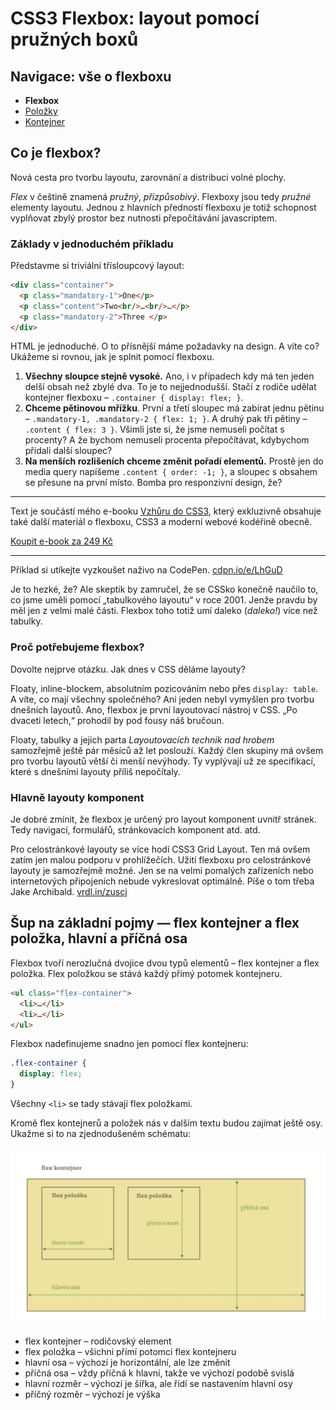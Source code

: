 CSS3 Flexbox: layout pomocí pružných boxů
=========================================


<div class="web-only vd-nav">
  <h2 class="sr-only">Navigace: vše o flexboxu</h2>
  <ul>
    <li>
        <strong class="vd-nav__item">Flexbox</strong>
    </li>
    <li>
        <a class="vd-nav__item" href="css3-flexbox-polozky.md">Položky</a>
    </li>
    <li>
        <a class="vd-nav__item" href="css3-flexbox-kontejner.md">Kontejner</a>
    </li>
  </ul>
</div>


## Co je flexbox?

Nová cesta pro tvorbu layoutu, zarovnání a distribuci volné plochy.

<!-- AdSnippet -->

*Flex* v češtině znamená *pružný*, *přizpůsobivý*. Flexboxy jsou tedy *pružné* elementy layoutu. Jednou z hlavních předností flexboxu je totiž schopnost vyplňovat zbylý prostor bez nutnosti přepočítávání javascriptem.

### Základy v jednoduchém příkladu

Představme si triviální třísloupcový layout:

```html
<div class="container">
  <p class="mandatory-1">One</p>
  <p class="content">Two<br/>…<br/>…</p>
  <p class="mandatory-2">Three </p>
</div>
```

HTML je jednoduché. O to přísnější máme požadavky na design. A víte co? Ukážeme si rovnou, jak je splnit pomocí flexboxu.

<!-- AdSnippet -->

1. **Všechny sloupce stejně vysoké.** Ano, i v případech kdy má ten jeden delší obsah než zbylé dva. To je to nejjednodušší. Stačí z rodiče udělat kontejner flexboxu – `.container { display: flex; }`.
2. **Chceme pětinovou mřížku**. První a třetí sloupec má zabírat jednu pětinu – `.mandatory-1, .mandatory-2 { flex: 1; }`. A druhý pak tři pětiny – `.content { flex: 3 }`. Všimli jste si, že jsme nemuseli počítat s procenty? A že bychom nemuseli procenta přepočítávat, kdybychom přidali další sloupec?
3. **Na menších rozlišeních chceme změnit pořadí elementů.** Prostě jen do media query napíšeme `.content { order: -1; }`, a sloupec s obsahem se přesune na první místo. Bomba pro responzivní design, že?

<div class="web-only text-center text-small">
  <hr>
    <p>
      Text je součástí mého e-booku <a href="/ebook">Vzhůru do CSS3</a>, který 
      exkluzivně obsahuje také další materiál 
      o&nbsp;flexboxu, CSS3 a&nbsp;moderní webové kodéřině&nbsp;obecně.
    </p>
    <p>
      <a class="button" href="/ebook#objednavka">Koupit e-book za 249&nbsp;Kč</a>
    </p>
  <hr>
</div>

Příklad si utíkejte vyzkoušet naživo na CodePen. [cdpn.io/e/LhGuD](http://cdpn.io/e/LhGuD)

Je to hezké, že? Ale skeptik by zamručel, že se CSSko konečně naučilo to, co jsme uměli pomocí „tabulkového layoutu“ v roce 2001. Jenže pravdu by měl jen z velmi malé části. Flexbox toho totiž umí daleko (*daleko!*) více než tabulky. 

### Proč potřebujeme flexbox?

Dovolte nejprve otázku. Jak dnes v CSS děláme layouty?

Floaty, inline-blockem, absolutním pozicováním nebo přes `display: table`. A víte, co mají všechny společného? Ani jeden nebyl vymyšlen pro tvorbu dnešních layoutů. Ano, flexbox je první layoutovací nástroj v CSS. „Po dvaceti letech,“ prohodil by pod fousy náš bručoun.

<!-- AdSnippet -->

Floaty, tabulky a jejich parta *Layoutovacích technik nad hrobem* samozřejmě ještě pár měsíců až let poslouží. Každý člen skupiny má ovšem pro tvorbu layoutů větší či menší nevýhody. Ty vyplývají už ze specifikací, které s dnešními layouty příliš nepočítaly.

### Hlavně layouty komponent

Je dobré zmínit, že flexbox je určený pro layout komponent uvnitř stránek. Tedy navigací, formulářů, stránkovacích komponent atd. atd.

Pro celostránkové layouty se více hodí CSS3 Grid Layout. Ten má ovšem zatím jen malou podporu v prohlížečích. Užití flexboxu pro celostránkové layouty je samozřejmě možné. Jen se na velmi pomalých zařízeních nebo internetových připojeních nebude vykreslovat optimálně. Píše o tom třeba Jake Archibald. [vrdl.in/zuscj](http://jakearchibald.com/2014/dont-use-flexbox-for-page-layout/)

## Šup na základní pojmy — flex kontejner a flex položka, hlavní a příčná osa

Flexbox tvoří nerozlučná dvojice dvou typů elementů – flex kontejner a flex položka. Flex položkou se stává každý přímý potomek kontejneru.

```html
<ul class="flex-container">
  <li>…</li>
  <li>…</li>
</ul>
```

Flexbox nadefinujeme snadno jen pomocí flex kontejneru:

```css
.flex-container {
  display: flex;
}
```

Všechny `<li>` se tady stávají flex položkami.

Kromě flex kontejnerů a položek nás v dalším textu budou zajímat ještě osy. Ukažme si to na zjednodušeném schématu:

![flexbox schéma](dist/images/original/flexbox-schema.jpg)

* flex kontejner – rodičovský element
* flex položka – všichni přímí potomci flex kontejneru
* hlavní osa – výchozí je horizontální, ale lze změnit
* příčná osa – vždy příčná k hlavní, takže ve výchozí podobě svislá
* hlavní rozměr – výchozí je šířka, ale řídí se nastavením hlavní osy
* příčný rozměr – výchozí je výška
